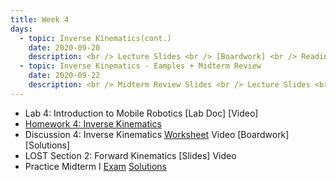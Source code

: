 ```yaml
---
title: Week 4
days:
  - topic: Inverse Kinematics(cont.)
    date: 2020-09-20
    description: <br /> Lecture Slides <br /> [Boardwork] <br /> Reading - MLS 3.3
  - topic: Inverse Kinematics - Eamples + Midterm Review
    date: 2020-09-22
    description: <br /> Midterm Review Slides <br /> Lecture Slides <br /> [Boardwork] <br />  Reading - MLS 3.3
---
```


- Lab 4: Introduction to Mobile Robotics [Lab Doc] [Video]
- [Homework 4: Inverse Kinematics](../assets/hw/hw4_assignment.pdf)
- Discussion 4: Inverse Kinematics [Worksheet](../assets/discussions/D4.pdf) Video [Boardwork] [Solutions]
- LOST Section 2: Forward Kinematics [Slides] Video
- Practice Midterm I [Exam](../assets/mt/practice_midterm1_assignment.pdf) [Solutions](../assets/mt/practice_midterm1_solutions.pdf)


